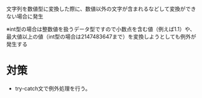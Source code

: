 文字列を数値型に変換した際に、数値以外の文字が含まれるなどして変換ができない場合に発生

※int型の場合は整数値を扱うデータ型ですので小数点を含む値（例えば1.1）や、最大値以上の値（int型の場合は2147483647まで）を変換しようとしても例外が発生する

# 対策
- try-catch文で例外処理を行う。